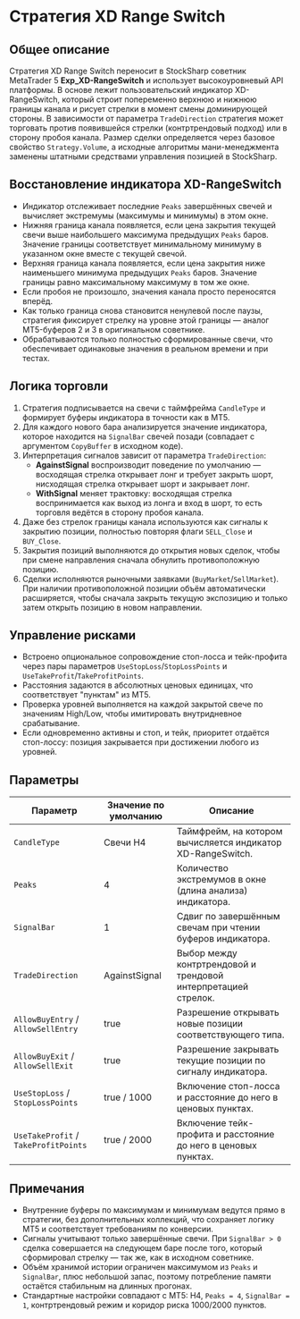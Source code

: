 # Стратегия XD Range Switch

## Общее описание
Стратегия XD Range Switch переносит в StockSharp советник MetaTrader 5 **Exp_XD-RangeSwitch** и использует высокоуровневый API платформы. В основе лежит пользовательский индикатор XD-RangeSwitch, который строит попеременно верхнюю и нижнюю границы канала и рисует стрелки в момент смены доминирующей стороны. В зависимости от параметра `TradeDirection` стратегия может торговать против появившейся стрелки (контртрендовый подход) или в сторону пробоя канала. Размер сделки определяется через базовое свойство `Strategy.Volume`, а исходные алгоритмы мани-менеджмента заменены штатными средствами управления позицией в StockSharp.

## Восстановление индикатора XD-RangeSwitch
* Индикатор отслеживает последние `Peaks` завершённых свечей и вычисляет экстремумы (максимумы и минимумы) в этом окне.
* Нижняя граница канала появляется, если цена закрытия текущей свечи выше наибольшего максимума предыдущих `Peaks` баров. Значение границы соответствует минимальному минимуму в указанном окне вместе с текущей свечой.
* Верхняя граница канала появляется, если цена закрытия ниже наименьшего минимума предыдущих `Peaks` баров. Значение границы равно максимальному максимуму в том же окне.
* Если пробоя не произошло, значения канала просто переносятся вперёд.
* Как только граница снова становится ненулевой после паузы, стратегия фиксирует стрелку на уровне этой границы — аналог MT5-буферов 2 и 3 в оригинальном советнике.
* Обрабатываются только полностью сформированные свечи, что обеспечивает одинаковые значения в реальном времени и при тестах.

## Логика торговли
1. Стратегия подписывается на свечи с таймфрейма `CandleType` и формирует буферы индикатора в точности как в MT5.
2. Для каждого нового бара анализируется значение индикатора, которое находится на `SignalBar` свечей позади (совпадает с аргументом `CopyBuffer` в исходном коде).
3. Интерпретация сигналов зависит от параметра `TradeDirection`:
   * **AgainstSignal** воспроизводит поведение по умолчанию — восходящая стрелка открывает лонг и требует закрыть шорт, нисходящая стрелка открывает шорт и закрывает лонг.
   * **WithSignal** меняет трактовку: восходящая стрелка воспринимается как выход из лонга и вход в шорт, то есть торговля ведётся в сторону пробоя канала.
4. Даже без стрелок границы канала используются как сигналы к закрытию позиции, полностью повторяя флаги `SELL_Close` и `BUY_Close`.
5. Закрытия позиций выполняются до открытия новых сделок, чтобы при смене направления сначала обнулить противоположную позицию.
6. Сделки исполняются рыночными заявками (`BuyMarket`/`SellMarket`). При наличии противоположной позиции объём автоматически расширяется, чтобы сначала закрыть текущую экспозицию и только затем открыть позицию в новом направлении.

## Управление рисками
* Встроено опциональное сопровождение стоп-лосса и тейк-профита через пары параметров `UseStopLoss`/`StopLossPoints` и `UseTakeProfit`/`TakeProfitPoints`.
* Расстояния задаются в абсолютных ценовых единицах, что соответствует "пунктам" из MT5.
* Проверка уровней выполняется на каждой закрытой свече по значениям High/Low, чтобы имитировать внутридневное срабатывание.
* Если одновременно активны и стоп, и тейк, приоритет отдаётся стоп-лоссу: позиция закрывается при достижении любого из уровней.

## Параметры
| Параметр | Значение по умолчанию | Описание |
| --- | --- | --- |
| `CandleType` | Свечи H4 | Таймфрейм, на котором вычисляется индикатор XD-RangeSwitch. |
| `Peaks` | 4 | Количество экстремумов в окне (длина анализа) индикатора. |
| `SignalBar` | 1 | Сдвиг по завершённым свечам при чтении буферов индикатора. |
| `TradeDirection` | AgainstSignal | Выбор между контртрендовой и трендовой интерпретацией стрелок. |
| `AllowBuyEntry` / `AllowSellEntry` | true | Разрешение открывать новые позиции соответствующего типа. |
| `AllowBuyExit` / `AllowSellExit` | true | Разрешение закрывать текущие позиции по сигналу индикатора. |
| `UseStopLoss` / `StopLossPoints` | true / 1000 | Включение стоп-лосса и расстояние до него в ценовых пунктах. |
| `UseTakeProfit` / `TakeProfitPoints` | true / 2000 | Включение тейк-профита и расстояние до него в ценовых пунктах. |

## Примечания
* Внутренние буферы по максимумам и минимумам ведутся прямо в стратегии, без дополнительных коллекций, что сохраняет логику MT5 и соответствует требованиям по конверсии.
* Сигналы учитывают только завершённые свечи. При `SignalBar > 0` сделка совершается на следующем баре после того, который сформировал стрелку — так же, как в исходном советнике.
* Объём хранимой истории ограничен максимумом из `Peaks` и `SignalBar`, плюс небольшой запас, поэтому потребление памяти остаётся стабильным на длинных прогонах.
* Стандартные настройки совпадают с MT5: H4, `Peaks = 4`, `SignalBar = 1`, контртрендовый режим и коридор риска 1000/2000 пунктов.
